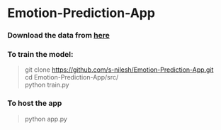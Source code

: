 # Emotion-Prediction-App

### Download the data from [here](https://www.kaggle.com/c/challenges-in-representation-learning-facial-expression-recognition-challenge)

### To train the model:
> git clone https://github.com/s-nilesh/Emotion-Prediction-App.git <br>
> cd Emotion-Prediction-App/src/<br>
> python train.py

### To host the app
> python app.py




